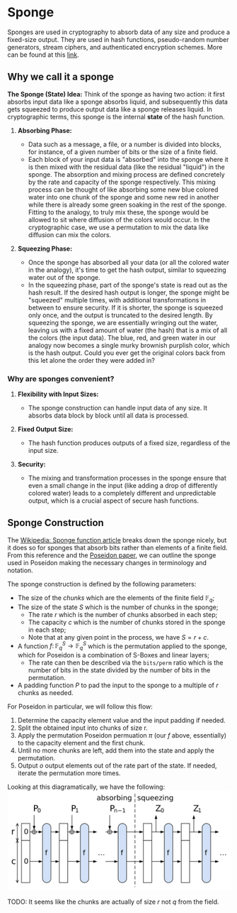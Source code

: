 # Sponge
Sponges are used in cryptography to absorb data of any size and produce a fixed-size output. 
They are used in hash functions, pseudo-random number generators, stream ciphers, and authenticated encryption schemes.
More can be found at this [link](https://en.wikipedia.org/wiki/Sponge_function).

## Why we call it a sponge

**The Sponge (State) Idea:**
Think of the sponge as having two action: it first absorbs input data like a sponge absorbs liquid, and subsequently this data gets squeezed to produce output data like a sponge releases liquid. 
In cryptographic terms, this sponge is the internal **state** of the hash function.

1. **Absorbing Phase:**
   - Data such as a message, a file, or a number is divided into blocks, for instance, of a given number of bits or the size of a finite field.
   - Each block of your input data is "absorbed" into the sponge where it is then mixed with the residual data (like the residual "liquid") in the sponge. 
   The absorption and mixing process are defined concretely by the rate and capacity of the sponge respectively.
   This mixing process can be thought of like absorbing some new blue colored water into one chunk of the sponge and some new red in another while there is already some green soaking in the rest of the sponge. 
   Fitting to the analogy, to truly mix these, the sponge would be allowed to sit where diffusion of the colors would occur.
   In the cryptographic case, we use a permutation to mix the data like diffusion can mix the colors.

2. **Squeezing Phase:**
   - Once the sponge has absorbed all your data (or all the colored water in the analogy), it's time to get the hash output, similar to squeezing water out of the sponge.
   - In the squeezing phase, part of the sponge's state is read out as the hash result. 
   If the desired hash output is longer, the sponge might be "squeezed" multiple times, with additional transformations in between to ensure security.
   If it is shorter, the sponge is squeezed only once, and the output is truncated to the desired length.
   By squeezing the sponge, we are essentially wringing out the water, leaving us with a fixed amount of water (the hash) that is a mix of all the colors (the input data).
   The blue, red, and green water in our analogy now becomes a single murky brownish purplish color, which is the hash output.
   Could you ever get the original colors back from this let alone the order they were added in?

### Why are sponges convenient?

1. **Flexibility with Input Sizes:**
   - The sponge construction can handle input data of any size. 
   It absorbs data block by block until all data is processed.

2. **Fixed Output Size:**
   - The hash function produces outputs of a fixed size, regardless of the input size.

3. **Security:**
   - The mixing and transformation processes in the sponge ensure that even a small change in the input (like adding a drop of differently colored water) leads to a completely different and unpredictable output, which is a crucial aspect of secure hash functions.

## Sponge Construction
The [Wikipedia: Sponge function article](https://en.wikipedia.org/wiki/Sponge_function) breaks down the sponge nicely, but it does so for sponges that absorb bits rather than elements of a finite field.
From this reference and the [Poseidon paper](https://eprint.iacr.org/2019/458.pdf), we can outline the sponge used in Poseidon making the necessary changes in terminology and notation.

The sponge construction is defined by the following parameters:
- The size of the *chunks* which are the elements of the finite field $\mathbb{F}_q$;
- The size of the state $S$ which is the number of chunks in the sponge;
   - The rate $r$ which is the number of chunks absorbed in each step;
   - The capacity $c$ which is the number of chunks stored in the sponge in each step;
   - Note that at any given point in the process, we have $S = r + c$.
- A function $f \colon \mathbb{F}_q^S \to \mathbb{F}_q^S$ which is the permutation applied to the sponge, which for Poseidon is a combination of S-Boxes and linear layers;
   - The rate can then be described via the `bits/perm` ratio which is the number of bits in the state divided by the number of bits in the permutation.
- A padding function $P$ to pad the input to the sponge to a multiple of $r$ chunks as needed.

For Poseidon in particular, we will follow this flow:
1. Determine the capacity element value and the input padding if needed. 
2. Split the obtained input into chunks of size r. 
3. Apply the permutation Poseidon permuation $\pi$ (our $f$ above, essentially) to the capacity element and the first chunk. 
4. Until no more chunks are left, add them into the state and apply the permutation. 
5. Output $o$ output elements out of the rate part of the state. If needed, iterate the permutation more times.

Looking at this diagramatically, we have the following:
![Sponge Diagram](./figures/sponge.png)


TODO: It seems like the chunks are actually of size $r$ not $q$ from the field. 

